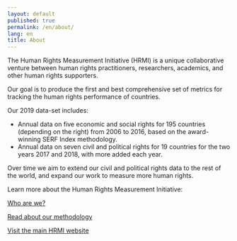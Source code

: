 ```yaml
---
layout: default
published: true
permalink: /en/about/
lang: en
title: About
---
```


The Human Rights Measurement Initiative (HRMI) is a unique collaborative venture between human rights practitioners, researchers, academics, and other human rights supporters.

Our goal is to produce the first and best comprehensive set of metrics for tracking the human rights performance of countries.

Our 2019 data-set includes:
* Annual data on five economic and social rights for 195 countries (depending on the right) from 2006 to 2016, based on the award-winning SERF Index methodology.
* Annual data on seven civil and political rights for 19 countries for the two years 2017 and 2018, with more added each year.

Over time we aim to extend our civil and political rights data to the rest of the world, and expand our work to measure more human rights.

Learn more about the Human Rights Measurement Initiative:

[Who are we?](https://humanrightsmeasurement.org/about-hrmi/the-team/)

[Read about our methodology](https://humanrightsmeasurement.org/methodology/overview/)

[Visit the main HRMI website](https://humanrightsmeasurement.org)
